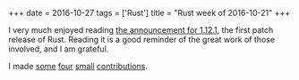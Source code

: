 +++
date = 2016-10-27
tags = ['Rust']
title = "Rust week of 2016-10-21"
+++

I very much enjoyed reading [the announcement for 1.12.1], the first
patch release of Rust. Reading it is a good reminder of the great work
of those involved, and I am grateful.

I made [some][] [four][] [small][] [contributions].

  [the announcement for 1.12.1]: https://blog.rust-lang.org/2016/10/20/Rust-1.12.1.html
  [some]: https://github.com/tailhook/rotor/pull/28
  [four]: https://github.com/GuillaumeGomez/sysinfo/pull/22
  [small]: https://github.com/borntyping/rust-psutil/pull/11
  [contributions]: https://github.com/borntyping/rust-psutil/pull/12

